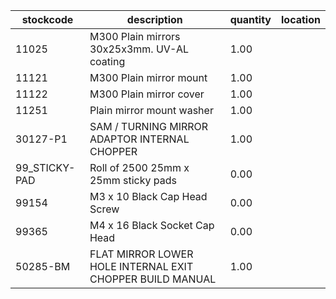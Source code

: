 |stockcode|description|quantity|location|
|---------|-----------|--------|--------|
|11025|M300 Plain mirrors 30x25x3mm.  UV-AL coating|1.00||
|11121|M300 Plain mirror mount|1.00||
|11122|M300 Plain mirror cover|1.00||
|11251|Plain mirror mount washer|1.00||
|30127-P1|SAM / TURNING MIRROR ADAPTOR INTERNAL CHOPPER|1.00||
|99_STICKY-PAD|Roll of 2500  25mm x 25mm sticky pads|0.00||
|99154|M3 x 10 Black Cap Head Screw|0.00||
|99365|M4 x 16 Black Socket Cap Head|0.00||
|50285-BM|FLAT MIRROR LOWER HOLE INTERNAL EXIT CHOPPER BUILD MANUAL|1.00||
